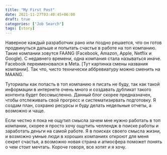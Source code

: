 ```yaml
---
title: "My First Post"
date: 2021-11-27T03:40:45+06:00
draft: true
categories: ["Job Search"]
tags: [story]
---
```


Наверное каждый разработчик рано или поздно решается, что он готов продвинуться дальше и попытать счастье в работе на топ компанию.
Такие компании зовутся FAANG (Facebook, Amazon, Apple, Netflix и Google). С недавнего времени, одна компания стала называться иначе.
Facebook переименовался в Meta. [Тут картинка смены названия компании]. Так что, чисто технически аббревиатуру можно сменить на MAANG.

Туториалы как попасть в топ компанию я писать не буду, так как такой информации в интернете очень много и создавать дубликат такого контента будет бессмысленно. Данный блог скорее предназначен, чтобы отслеживать свой прогресс и систематизирвать подготовку. Я создам план, сохраню ресурсы и буду делать недельные отчеты, а возможно и чаще.

Если честно я пока не ощутил смысла зачем мне нужно работать в топ компании, скорее я просто хочу ощутить челлендж в поиске работы и заработать деньги на самой работе. Я в поисках своего смысла жизни, и возможно умные люди в хороших компаниях откроют для меня секрет счастья, а возможно новая страна и атмосфера поможет понять о чем стоит мечтать. Короче говоря, все хотят и я хочу.

